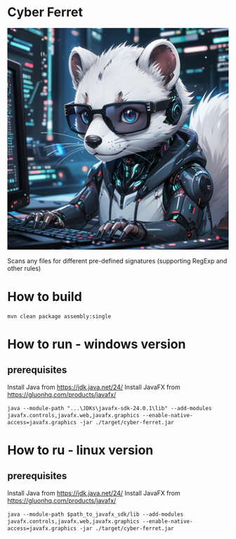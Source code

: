 # Cyber Ferret
[<img src="./docs/cyber-ferret.jpg">]()

Scans any files for different pre-defined signatures (supporting RegExp and other rules)

# How to build
```shell
mvn clean package assembly:single
```

# How to run - windows version
## prerequisites
Install Java from https://jdk.java.net/24/
Install JavaFX from https://gluonhq.com/products/javafx/
```shell
java --module-path "...\JDKs\javafx-sdk-24.0.1\lib" --add-modules javafx.controls,javafx.web,javafx.graphics --enable-native-access=javafx.graphics -jar ./target/cyber-ferret.jar
```

# How to ru - linux version
## prerequisites
Install Java from https://jdk.java.net/24/
Install JavaFX from https://gluonhq.com/products/javafx/
```shell
java --module-path $path_to_javafx_sdk/lib --add-modules javafx.controls,javafx.web,javafx.graphics --enable-native-access=javafx.graphics -jar ./target/cyber-ferret.jar
```
